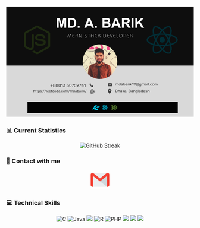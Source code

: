 
<!-- https://raw.githubusercontent.com/mdabarik/mdabarik/main/images/banner.png -->
<!-- ![Alt text](https://raw.githubusercontent.com/mdabarik/mdabarik/main/images/banner.png) -->
[![LeetCode Profile](https://raw.githubusercontent.com/mdabarik/mdabarik/main/images/github-banner-new-v2.png)](https://leetcode.com/mdabarik/)


### 📊 Current Statistics
<div align="center">

[![GitHub Streak](https://github-readme-streak-stats.herokuapp.com?user=mdabarik&theme=dark)](https://git.io/streak-stats)
</div>


### 📨 Contact with me
<div align="center">
<a href="mailto:mdabarik19@gmail.com">
  <img src="https://raw.githubusercontent.com/mdabarik/mdabarik/main/images-icons/icons/gmail.png" alt="Mail" style="width: 50px; height: auto;">
</a>
</div>

### 💻 Technical Skills
<div align="center">

![C](https://img.shields.io/badge/c-%2300599C.svg?style=for-the-badge&logo=c&logoColor=white)
![Java](https://img.shields.io/badge/java-%23ED8B00.svg?style=for-the-badge&logo=openjdk&logoColor=white)
![](https://img.shields.io/badge/javascript-ffff00.svg?style=for-the-badge&logo=javascript&logoColor=000000)
![R](https://img.shields.io/badge/r-%23276DC3.svg?style=for-the-badge&logo=r&logoColor=white)
![PHP](https://img.shields.io/badge/php-%23777BB4.svg?style=for-the-badge&logo=php&logoColor=white)
![](https://img.shields.io/badge/html5-%23E34F26.svg?style=for-the-badge&logo=html5&logoColor=white) 
![](https://img.shields.io/badge/css3-%231572B6.svg?style=for-the-badge&logo=css3&logoColor=white) 
![](https://img.shields.io/badge/react-%2320232a.svg?style=for-the-badge&logo=react&logoColor=%2361DAFB) 
</div>




<!-- 
<div align="center">

[![Top Langs](https://github-readme-stats.vercel.app/api/top-langs/?username=mdabarik)](https://github.com/anuraghazra/github-readme-stats)
</div>

<div align="center">

![GitHub stats](https://github-readme-stats.vercel.app/api?username=mdabarik&show_icons=true)  
</div> -->